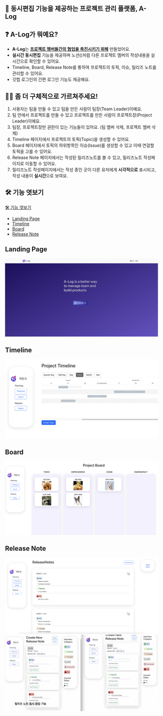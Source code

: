 ## 🙌 동시편집 기능을 제공하는 프로젝트 관리 플랫폼, A-Log

## ❓ A-Log가 뭐예요?

- **A-Log**는 **<u>프로젝트 멤버들간의 협업을 촉진시키기 위해</u>** 만들었어요.
- **실시간 동시편집** 기능을 제공하며 노션()처럼 다른 프로젝트 멤버의 작성내용을 실시간으로 확인할 수 있어요.
- Timeline, Board, Release Note를 통하여 프로젝트의 토픽, 이슈, 릴리즈 노트를 관리할 수 있어요.
- 깃헙 로그인의 간편 로그인 기능도 제공해요.

## 🙋‍♀️ 좀 더 구체적으로 가르쳐주세요!

1. 사용자는 팀을 만들 수 있고 팀을 만든 사람이 팀장(Team Leader)이예요.
2. 팀 안에서 프로젝트를 만들 수 있고 프로젝트를 만든 사람이 프로젝트장(Project Leader)이예요.
3. 팀장, 프로젝트장만 권한이 있는 기능들이 있어요. (팀 멤버 삭제, 프로젝트 멤버 삭제)
4. Timeline 페이지에서 프로젝트의 토픽(Topic)을 생성할 수 있어요.
5. Board 페이지에서 토픽의 하위항목인 이슈(Issue)를 생성할 수 있고 이때 연걸할 토픽을 고를 수 있어요.
6. Release Note 페이지에서는 작성된 릴리즈노트를 볼 수 있고, 릴리즈노트 작성페이지로 이동할 수 있어요.
7. 릴리즈노트 작성페이지에서는 작성 중인 곳이 다른 유저에게 **시각적으로** 표시되고, 작성 내용이 **실시간**으로 보여요.

## 🛠 기능 엿보기

[🛠 기능 엿보기](#-기능-엿보기)

- [Landing Page](#landing-page)
- [Timeline](#timeline)
- [Board](#board)
- [Release Note](#release-note)

## Landing Page

<img src="src/assets/readmeImages/landingpage-1.png">
<br>

## Timeline

<img src="src/assets/readmeImages/timeline-1.png">
<br>

## Board

<img src="src/assets/readmeImages/board-1.png">
<br>   
   
## Release Note
<img src="src/assets/readmeImages/releasenote-1.png">
<img src="src/assets/readmeImages/releasenote-2.png">
<br>
